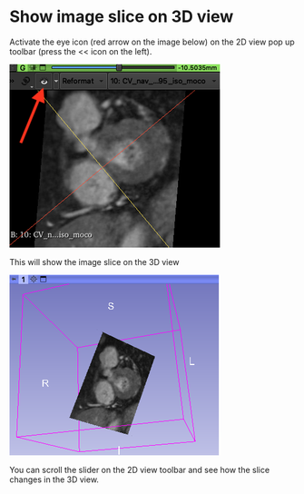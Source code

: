 # Show image slice on 3D view

Activate the eye icon (red arrow on the image below) on the 2D view pop up toolbar (press the << icon on the left).

![](figs/slice_2dview.png)

This will show the image slice on the 3D view

![](figs/slice_on_3d.png)

You can scroll the slider on the 2D view toolbar and see how the slice changes in the 3D view.
